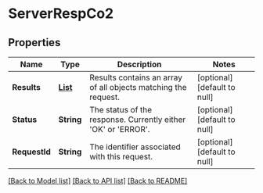 # ServerRespCo2
## Properties

Name | Type | Description | Notes
------------ | ------------- | ------------- | -------------
**Results** | [**List**](ServerRespCo2_Results.md) | Results contains an array of all objects matching the request. | [optional] [default to null]
**Status** | **String** | The status of the response. Currently either &#39;OK&#39; or &#39;ERROR&#39;. | [optional] [default to null]
**RequestId** | **String** | The identifier associated with this request. | [optional] [default to null]

[[Back to Model list]](../README.md#documentation-for-models) [[Back to API list]](../README.md#documentation-for-api-endpoints) [[Back to README]](../README.md)

